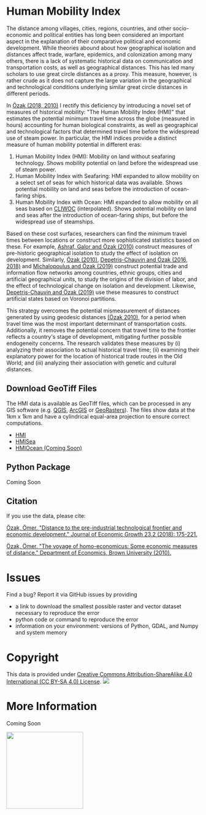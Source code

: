 # Human Mobility Index


The distance among villages, cities, regions, countries, and other socio-economic and political entities has long been considered an important aspect in the explanation of their comparative political and economic development. While theories abound about how geographical isolation and distances affect trade, warfare, epidemics, and colonization among many others, there is a lack of systematic historical data on communication and transportation costs, as well as geographical distances. This has led many scholars to use great circle distances as a proxy. This measure, however, is rather crude as it does not capture the large variation in the geographical and technological conditions underlying similar great circle distances in different periods.

In [Özak (2018, ](http://rdcu.be/I4YI)[2010)](http://omerozak.com/pdf/Ozak_voyage.pdf) I rectify this deficiency by introducing a novel set of measures of historical mobility: "The Human Mobility Index (HMI)" that estimates the potential minimum travel time across the globe (measured in hours) accounting for human biological constraints, as well as geographical and technological factors that determined travel time before the widespread use of steam power. In particular, the HMI indices provide a distinct measure of human mobility potential in different eras:

1. Human Mobility Index (HMI): Mobility on land without seafaring technology. Shows mobility potential on land before the widespread use of steam power.
2. Human Mobility Index with Seafaring: HMI expanded to allow mobility on a select set of seas for which historical data was available. Shows potential mobility on land and seas before the introduction of ocean-faring ships.
3. Human Mobility Index with Ocean: HMI expanded to allow mobility on all seas based on [CLIWOC]() (interpolated). Shows potential mobility on land and seas after the introduction of ocean-faring ships, but before the widespread use of steamships.

Based on these cost surfaces, researchers can find the minimum travel times between locations or construct more sophisticated statistics based on these. For example, [Ashraf, Galor and Özak (2010)](https://onlinelibrary.wiley.com/doi/abs/10.1111/j.1542-4774.2010.tb00511.x) construct measures of pre-historic geographical isolation to study the effect of isolation on development. Similarly, [Özak (2010)](http://omerozak.com/pdf/Ozak_voyage.pdf), [Depetris-Chauvin and Özak (2016, ](http://ssrn.com/abstract=2827328)[2018)](https://ssrn.com/abstract=3130747) and  [Michalopoulus and Özak (2019)]() construct potential trade and information flow networks among countries, ethnic groups, cities and artificial geographical units, to study the origins of the division of labor, and the effect of technological change on isolation and development. Likewise, [Depetris-Chauvin and Özak (2019)]() use these measures to construct artificial states based on Voronoi partitions.

This strategy overcomes the potential mismeasurement of distances generated by using geodesic distances [(Özak 2010)](http://omerozak.com/pdf/Ozak_voyage.pdf), for a period when travel time was the most important determinant of transportation costs. Additionally, it removes the potential concern that travel time to the frontier reflects a country's stage of development, mitigating further possible endogeneity concerns. The research validates these measures by (i) analyzing their association to actual historical travel time; (ii) examining their explanatory power for the location of historical trade routes in the Old World; and (iii) analyzing their association with genetic and cultural distances.

## Download GeoTiff Files

The HMI data is available as GeoTiff files, which can be processed in any GIS software (e.g. [QGIS](https://qgis.org/), [ArcGIS](https://www.arcgis.com/) or [GeoRasters](https://github.com/ozak/georasters)). The files show data at the 1km x 1km and have a cylindrical equal-area projection to ensure correct computations.

* [HMI](https://www.dropbox.com/s/5l8zlk81oeu1xhn/HMI.tif?dl=0)
* [HMISea](https://www.dropbox.com/s/yvjzqj98q57wnol/HMISea.tif?dl=0)
* [HMIOcean (Coming Soon)]()

## Python Package

Coming Soon

## Citation

If you use the data, please cite:

[Özak, Ömer. "Distance to the pre-industrial technological frontier and economic development." Journal of Economic Growth 23.2 (2018): 175-221.](http://rdcu.be/I4YI)

[Özak, Ömer. "The voyage of homo-economicus: Some economic measures of distance." Department of Economics, Brown University (2010).](http://omerozak.com/pdf/Ozak_voyage.pdf)

# Issues

Find a bug? Report it via GitHub issues by providing

- a link to download the smallest possible raster and vector dataset necessary to reproduce the error
- python code or command to reproduce the error
- information on your environment: versions of Python, GDAL, and Numpy and system memory

# Copyright

This data is provided under [Creative Commons Attribution-ShareAlike 4.0 International (CC BY-SA 4.0) License](https://creativecommons.org/licenses/by-sa/4.0/). ![](http://mirrors.creativecommons.org/presskit/buttons/88x31/svg/by-sa.svg)

# More Information

Coming Soon

[<img src="https://github.com/ozak/Caloric-Suitability-Index/raw/master/pics/SMUlogowWordmarkRB.jpg" width="200">](http://omerozak.com)
